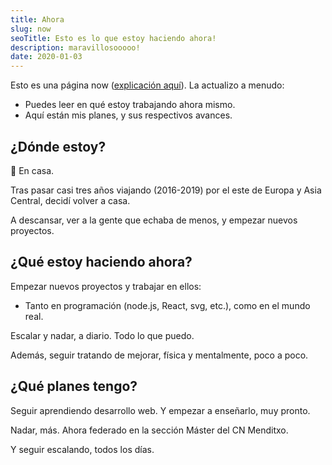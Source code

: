 ```yaml
---
title: Ahora
slug: now
seoTitle: Esto es lo que estoy haciendo ahora!
description: maravillosooooo!
date: 2020-01-03
---
```


Esto es una página now ([explicación aquí](http://nownownow.com/about)). La actualizo a menudo:

- Puedes leer en qué estoy trabajando ahora mismo.
- Aquí están mis planes, y sus respectivos avances.

## ¿Dónde estoy?

🏡 En casa.

Tras pasar casi tres años viajando (2016-2019) por el este de Europa y Asia Central, decidí volver a casa.

A descansar, ver a la gente que echaba de menos, y empezar nuevos proyectos.

## ¿Qué estoy haciendo ahora?

Empezar nuevos proyectos y trabajar en ellos:

- Tanto en programación (node.js, React, svg, etc.), como en el mundo real.

Escalar y nadar, a diario. Todo lo que puedo.

Además, seguir tratando de mejorar, física y mentalmente, poco a poco.

## ¿Qué planes tengo?

Seguir aprendiendo desarrollo web. Y empezar a enseñarlo, muy pronto.

Nadar, más. Ahora federado en la sección Máster del CN Menditxo.

Y seguir escalando, todos los días.
